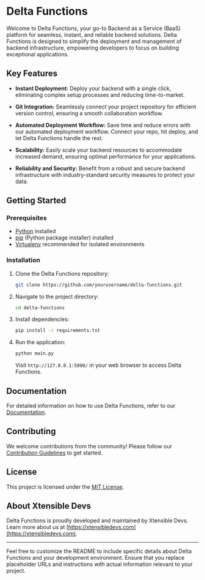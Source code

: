 # Delta Functions

Welcome to Delta Functions, your go-to Backend as a Service (BaaS) platform for seamless, instant, and reliable backend solutions. Delta Functions is designed to simplify the deployment and management of backend infrastructure, empowering developers to focus on building exceptional applications.

## Key Features

- **Instant Deployment:** Deploy your backend with a single click, eliminating complex setup processes and reducing time-to-market.

- **Git Integration:** Seamlessly connect your project repository for efficient version control, ensuring a smooth collaboration workflow.

- **Automated Deployment Workflow:** Save time and reduce errors with our automated deployment workflow. Connect your repo, hit deploy, and let Delta Functions handle the rest.

- **Scalability:** Easily scale your backend resources to accommodate increased demand, ensuring optimal performance for your applications.

- **Reliability and Security:** Benefit from a robust and secure backend infrastructure with industry-standard security measures to protect your data.

## Getting Started

### Prerequisites

- [Python](https://www.python.org/downloads/) installed
- [pip](https://pip.pypa.io/en/stable/installation/) (Python package installer) installed
- [Virtualenv](https://virtualenv.pypa.io/en/latest/) recommended for isolated environments

### Installation

1. Clone the Delta Functions repository:

   ```bash
   git clone https://github.com/yourusername/delta-functions.git
   ```

2. Navigate to the project directory:

   ```bash
   cd delta-functions
   ```

3. Install dependencies:

   ```bash
   pip install -r requirements.txt
   ```

4. Run the application:

   ```bash
   python main.py
   ```

   Visit `http://127.0.0.1:5000/` in your web browser to access Delta Functions.

## Documentation

For detailed information on how to use Delta Functions, refer to our [Documentation](docs/README.md).

## Contributing

We welcome contributions from the community! Please follow our [Contribution Guidelines](CONTRIBUTING.md) to get started.

## License

This project is licensed under the [MIT License](LICENSE).

## About Xtensible Devs

Delta Functions is proudly developed and maintained by Xtensible Devs. Learn more about us at [https://xtensibledevs.com](https://xtensibledevs.com).

---

Feel free to customize the README to include specific details about Delta Functions and your development environment. Ensure that you replace placeholder URLs and instructions with actual information relevant to your project.